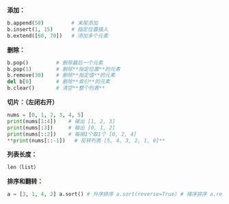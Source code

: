 **添加：**

```python
b.append(50)         # 末尾添加
b.insert(1, 15)      # 指定位置插入
b.extend([60, 70])   # 添加多个元素
```

**删除：**

```python
b.pop()         # 删除最后一个元素
b.pop(1)        # 删除**指定位置**的元素
b.remove(30)    # 删除**指定值**的元素
del b[0]        # 删除**索引**的元素
b.clear()       # 清空**整个列表**
```

**切片：（左闭右开）**

```python
nums = [0, 1, 2, 3, 4, 5]
print(nums[1:4])    # 输出 [1, 2, 3]
print(nums[:3])     # 输出 [0, 1, 2]
print(nums[::2])    # 每隔1个取1个 [0, 2, 4]
**print(nums[::-1])   # 反转列表 [5, 4, 3, 2, 1, 0]**
```

**列表长度：**

```python
len（list）
```

**排序和翻转：**
```python
a = [3, 1, 4, 2] a.sort() # 升序排序 a.sort(reverse=True) # 降序排序 a.reverse() # 反转顺序
```